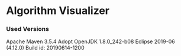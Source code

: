 # Algorithm Visualizer

### Used Versions
Apache Maven 3.5.4
Adopt OpenJDK 1.8.0_242-b08
Eclipse 2019-06 (4.12.0) Build id: 20190614-1200
